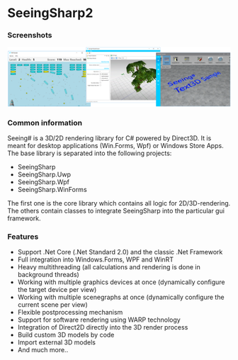 # SeeingSharp2
### Screenshots
![alt tag](_Misc/WikiImages/SeeingSharp_Samples.png)

### Common information
Seeing# is a 3D/2D rendering library for C# powered by Direct3D. It is meant for desktop applications (Win.Forms, Wpf) or Windows Store Apps.
The base library is separated into the following projects:
 - SeeingSharp
 - SeeingSharp.Uwp
 - SeeingSharp.Wpf
 - SeeingSharp.WinForms
 
The first one is the core library which contains all logic for 2D/3D-rendering. The others contain classes to integrate SeeingSharp into 
the particular gui framework. 
 
### Features
 - Support .Net Core (.Net Standard 2.0) and the classic .Net Framework
 - Full integration into Windows.Forms, WPF and WinRT
 - Heavy multithreading (all calculations and rendering is done in background threads)
 - Working with multiple graphics devices at once (dynamically configure the target device per view)
 - Working with multiple scenegraphs at once (dynamically configure the current scene per view)
 - Flexible postprocessing mechanism
 - Support for software rendering using WARP technology
 - Integration of Direct2D directly into the 3D render process
 - Build custom 3D models by code
 - Import external 3D models 
 - And much more..
